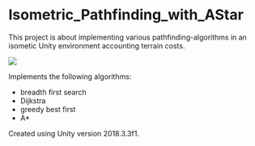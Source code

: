 # Isometric_Pathfinding_with_AStar

This project is about implementing various pathfinding-algorithms in an isometic Unity environment accounting terrain costs.

![](Doc/pathfindingdoc.gif)

Implements the following algorithms:
* breadth first search
* Dijkstra
* greedy best first
* A*

Created using Unity version 2018.3.3f1.
